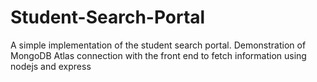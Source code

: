 # Student-Search-Portal
A simple implementation of the student search portal. Demonstration of MongoDB Atlas connection with the front end to fetch information using nodejs and express
